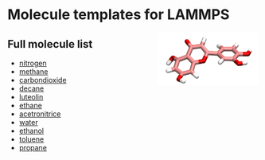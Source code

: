 # Molecule templates for LAMMPS 

<a href="webp">
  <img src="luoteolin.png" align="right" width="40%"/>
</a>

## Full molecule list

- [nitrogen](nitrogen_N2)
- [methane](methane_CH4)
- [carbondioxide](carbondioxide_CO2)
- [decane](decane_C10H22)
- [luteolin](luteolin_C15H10O6)
- [ethane](ethane_C2H6)
- [acetronitrice](acetronitrice_C2H3N)
- [water](water_H2O)
- [ethanol](ethanol_C2H5OH)
- [toluene](toluene_C7H8)
- [propane](propane_C3H8)

